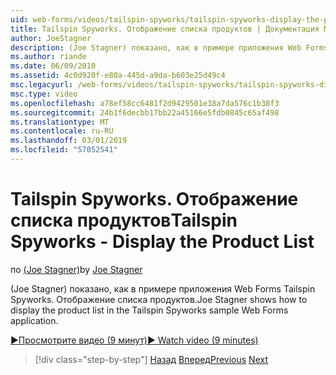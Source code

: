 ```yaml
---
uid: web-forms/videos/tailspin-spyworks/tailspin-spyworks-display-the-product-list
title: Tailspin Spyworks. Отображение списка продуктов | Документация Майкрософт
author: JoeStagner
description: (Joe Stagner) показано, как в примере приложения Web Forms Tailspin Spyworks. Отображение списка продуктов.
ms.author: riande
ms.date: 06/09/2010
ms.assetid: 4c0d920f-e80a-445d-a9da-b603e25d49c4
msc.legacyurl: /web-forms/videos/tailspin-spyworks/tailspin-spyworks-display-the-product-list
msc.type: video
ms.openlocfilehash: a78ef58cc6481f2d9429501e38a7da576c1b38f3
ms.sourcegitcommit: 24b1f6decbb17bb22a45166e5fdb0845c65af498
ms.translationtype: MT
ms.contentlocale: ru-RU
ms.lasthandoff: 03/01/2019
ms.locfileid: "57052541"
---
```

<a name="tailspin-spyworks---display-the-product-list"></a><span data-ttu-id="80395-103">Tailspin Spyworks. Отображение списка продуктов</span><span class="sxs-lookup"><span data-stu-id="80395-103">Tailspin Spyworks - Display the Product List</span></span>
====================
<span data-ttu-id="80395-104">по [(Joe Stagner)](https://github.com/JoeStagner)</span><span class="sxs-lookup"><span data-stu-id="80395-104">by [Joe Stagner](https://github.com/JoeStagner)</span></span>

<span data-ttu-id="80395-105">(Joe Stagner) показано, как в примере приложения Web Forms Tailspin Spyworks. Отображение списка продуктов.</span><span class="sxs-lookup"><span data-stu-id="80395-105">Joe Stagner shows how to display the product list in the Tailspin Spyworks sample Web Forms application.</span></span>

[<span data-ttu-id="80395-106">&#9654;Просмотрите видео (9 минут)</span><span class="sxs-lookup"><span data-stu-id="80395-106">&#9654; Watch video (9 minutes)</span></span>](https://channel9.msdn.com/Blogs/ASP-NET-Site-Videos/tailspin-spyworks-display-the-product-list)

> [!div class="step-by-step"]
> <span data-ttu-id="80395-107">[Назад](tailspin-spyworks-category-menu.md)
> [Вперед](tailspin-spyworks-display-per-product-details.md)</span><span class="sxs-lookup"><span data-stu-id="80395-107">[Previous](tailspin-spyworks-category-menu.md)
[Next](tailspin-spyworks-display-per-product-details.md)</span></span>
